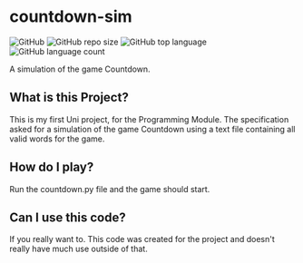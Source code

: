 # countdown-sim

![GitHub](https://img.shields.io/github/license/ARundle01/countdown-sim)
![GitHub repo size](https://img.shields.io/github/repo-size/ARundle01/countdown-sim)
![GitHub top language](https://img.shields.io/github/languages/top/ARundle01/countdown-sim)
![GitHub language count](https://img.shields.io/github/languages/count/ARundle01/countdown-sim)

A simulation of the game Countdown.

## What is this Project?
This is my first Uni project, for the Programming Module. The specification asked for a simulation of the game Countdown using a text file containing all valid words for the game.

## How do I play?
Run the countdown.py file and the game should start.

## Can I use this code?
If you really want to. This code was created for the project and doesn't really have much use outside of that.
